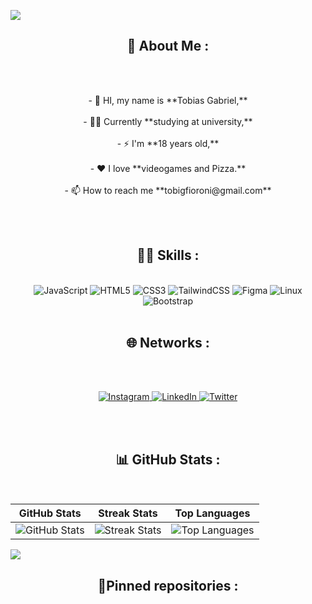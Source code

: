 [![](https://visitcount.itsvg.in/api?id=tobigfioroni&icon=9&color=7)](https://visitcount.itsvg.in)


<h2 align="center">💫 About Me :</h2>
<br>
<p align="center">
<br>- 👋 HI, my name is **Tobias Gabriel,**<br><br>- 👨‍🎓 Currently **studying at university,**<br><br>- ⚡ I'm **18 years old,**<br><br>- ❤️ I love **videogames and Pizza.**<br><br>- 📫 How to reach me **tobigfioroni@gmail.com**
</p>
<br><br>
<h2 align="center">👨‍💻 Skills :</h2>
<br>
<div align="center">
  <img src="https://img.shields.io/badge/javascript-%23323330.svg?style=flat-square&logo=javascript&logoColor=%23F7DF1E" alt="JavaScript">
  <img src="https://img.shields.io/badge/html5-%23E34F26.svg?style=flat-square&logo=html5&logoColor=white" alt="HTML5">
  <img src="https://img.shields.io/badge/css3-%231572B6.svg?style=flat-square&logo=css3&logoColor=white" alt="CSS3">
  <img src="https://img.shields.io/badge/tailwindcss-%2338B2AC.svg?style=flat-square&logo=tailwind-css&logoColor=white" alt="TailwindCSS">
  <img src="https://img.shields.io/badge/figma-%23F24E1E.svg?style=flat-square&logo=figma&logoColor=white" alt="Figma">
  <img src="https://img.shields.io/badge/Linux-FCC624?style=flat-square&logo=linux&logoColor=black" alt="Linux">
  <img src="https://img.shields.io/badge/bootstrap-%23563D7C.svg?style=flat-square&logo=bootstrap&logoColor=white" alt="Bootstrap">
</div>
<br>
<h2 align="center">🌐 Networks :</h2>
<br><br>
<p align="center">
  <a href="https://instagram.com/tobigfioroni">
    <img src="https://img.shields.io/badge/Instagram-%23E4405F.svg?logo=Instagram&logoColor=white" alt="Instagram">
  </a>
  <a href="https://linkedin.com/in/www.linkedin.com/in/tobigfioroni">
    <img src="https://img.shields.io/badge/LinkedIn-%230077B5.svg?logo=linkedin&logoColor=white" alt="LinkedIn">
  </a>
  <a href="https://twitter.com/tobigfioroni">
    <img src="https://img.shields.io/badge/Twitter-%231DA1F2.svg?logo=Twitter&logoColor=white" alt="Twitter">
  </a>
</p>
<br><br>
<h2 align="center">📊 GitHub Stats :</h2>
<br>
<p align="center">

| GitHub Stats | Streak Stats | Top Languages |
|--------------|--------------|---------------|
| ![GitHub Stats](https://github-readme-stats.vercel.app/api?username=tobigfioroni&theme=dracula&hide_border=false&include_all_commits=false&count_private=false) | ![Streak Stats](https://github-readme-streak-stats.herokuapp.com/?user=tobigfioroni&theme=dracula&hide_border=false) | ![Top Languages](https://github-readme-stats.vercel.app/api/top-langs/?username=tobigfioroni&theme=dracula&hide_border=false&include_all_commits=false&count_private=false&layout=compact) |

![](https://github-profile-trophy.vercel.app/?username=tobigfioroni&theme=dracula&no-frame=false&no-bg=true&margin-w=4)

</p>

<h2 align="center">📌Pinned repositories :</h2> 
<br>
